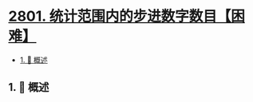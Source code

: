 # [2801. 统计范围内的步进数字数目【困难】](https://github.com/Tdahuyou/TNotes.leetcode/tree/main/notes/2801.%20%E7%BB%9F%E8%AE%A1%E8%8C%83%E5%9B%B4%E5%86%85%E7%9A%84%E6%AD%A5%E8%BF%9B%E6%95%B0%E5%AD%97%E6%95%B0%E7%9B%AE%E3%80%90%E5%9B%B0%E9%9A%BE%E3%80%91)

<!-- region:toc -->

- [1. 📝 概述](#1--概述)

<!-- endregion:toc -->

## 1. 📝 概述
